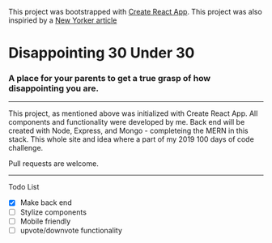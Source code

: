 This project was bootstrapped with [Create React App](https://github.com/facebook/create-react-app).
This project was also inspiried by a [New Yorker article](https://www.newyorker.com/humor/daily-shouts/a-selection-of-the-30-most-disappointing-under-30)

# Disappointing 30 Under 30
### A place for your parents to get a true grasp of how disappointing you are. 
___

This project, as mentioned above was initialized with Create React App. All components and functionality were developed by me. Back end will be created with Node, Express, and Mongo - completeing the MERN in this stack. This whole site and idea where a part of my 2019 100 days of code challenge. 

Pull requests are welcome. 

___

Todo List 
- [x] Make back end
- [ ] Stylize components
- [ ] Mobile friendly
- [ ] upvote/downvote functionality
